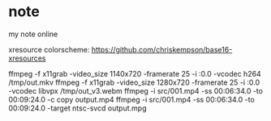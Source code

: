# note
my note online

xresource colorscheme: https://github.com/chriskempson/base16-xresources

ffmpeg -f x11grab -video_size 1140x720 -framerate 25 -i :0.0 -vcodec h264 /tmp/out.mkv
ffmpeg -f x11grab -video_size 1280x720 -framerate 25 -i :0.0 -vcodec libvpx /tmp/out_v3.webm
ffmpeg -i src/001.mp4 -ss 00:06:34.0 -to 00:09:24.0 -c copy output.mp4
ffmpeg -i src/001.mp4 -ss 00:06:34.0 -to 00:09:24.0 -target ntsc-svcd output.mpg
